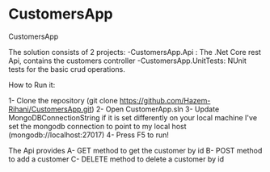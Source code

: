 # CustomersApp
CustomersApp


The solution consists of 2 projects:
-CustomersApp.Api : The .Net Core rest Api, contains the customers controller
-CustomersApp.UnitTests: NUnit tests for the basic crud operations.

How to Run it:

1- Clone the repository (git clone https://github.com/Hazem-Rihani/CustomersApp.git)
2- Open CustomerApp.sln
3- Update MongoDBConnectionString if it is set differently on your local machine 
   I've set the mongodb connection to point to my local host (mongodb://localhost:27017)
4- Press F5 to run!

The Api provides 
  A- GET method to get the customer by id
  B- POST method to add a customer
  C- DELETE method to delete a customer by id
